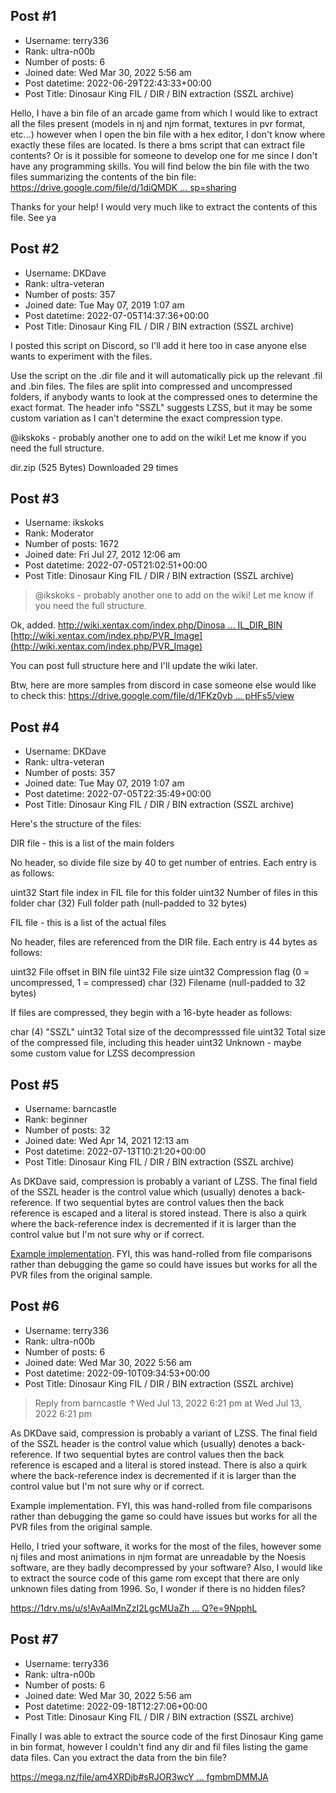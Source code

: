 ## Post #1
- Username: terry336
- Rank: ultra-n00b
- Number of posts: 6
- Joined date: Wed Mar 30, 2022 5:56 am
- Post datetime: 2022-06-29T22:43:33+00:00
- Post Title: Dinosaur King FIL / DIR / BIN extraction (SSZL archive)

Hello, 
I have a bin file of an arcade game from which I would like to extract all the files present (models in nj and njm format, textures in pvr format, etc...) however when I open the bin file with a hex editor, I don't know where exactly these files are located. Is there a bms script that can extract file contents? Or is it possible for someone to develop one for me since I don't have any programming skills. 
You will find below the bin file with the two files summarizing the contents of the bin file:
[https://drive.google.com/file/d/1diQMDK ... sp=sharing](https://drive.google.com/file/d/1diQMDKgFYV_KYF7aK6DlK8bQ99uRy2Z8/view?usp=sharing)

Thanks for your help! I would very much like to extract the contents of this file.
See ya
## Post #2
- Username: DKDave
- Rank: ultra-veteran
- Number of posts: 357
- Joined date: Tue May 07, 2019 1:07 am
- Post datetime: 2022-07-05T14:37:36+00:00
- Post Title: Dinosaur King FIL / DIR / BIN extraction (SSZL archive)

I posted this script on Discord, so I'll add it here too in case anyone else wants to experiment with the files.

Use the script on the .dir file and it will automatically pick up the relevant .fil and .bin files.  The files are split into compressed and uncompressed folders, if anybody wants to look at the compressed ones to determine the exact format.  The header info "SSZL" suggests LZSS, but it may be some custom variation as I can't determine the exact compression type.

@ikskoks - probably another one to add on the wiki!  Let me know if you need the full structure.



 dir.zip
(525 Bytes) Downloaded 29 times
## Post #3
- Username: ikskoks
- Rank: Moderator
- Number of posts: 1672
- Joined date: Fri Jul 27, 2012 12:06 am
- Post datetime: 2022-07-05T21:02:51+00:00
- Post Title: Dinosaur King FIL / DIR / BIN extraction (SSZL archive)

> @ikskoks - probably another one to add on the wiki! Let me know if you need the full structure.

Ok, added. 
[http://wiki.xentax.com/index.php/Dinosa ... IL_DIR_BIN](http://wiki.xentax.com/index.php/Dinosaur_King_FIL_DIR_BIN)
[http://wiki.xentax.com/index.php/PVR_Image](http://wiki.xentax.com/index.php/PVR_Image)

You can post full structure here and I'll update the wiki later. 


Btw, here are more samples from discord in case someone else would like to check this:
[https://drive.google.com/file/d/1FKz0vb ... pHFs5/view](https://drive.google.com/file/d/1FKz0vbBKoo1ZN3Jq5AqzRBMt0BzpHFs5/view)
## Post #4
- Username: DKDave
- Rank: ultra-veteran
- Number of posts: 357
- Joined date: Tue May 07, 2019 1:07 am
- Post datetime: 2022-07-05T22:35:49+00:00
- Post Title: Dinosaur King FIL / DIR / BIN extraction (SSZL archive)

Here's the structure of the files:

DIR file - this is a list of the main folders

No header, so divide file size by 40 to get number of entries.  Each entry is as follows:

uint32		Start file index in FIL file for this folder
uint32		Number of files in this folder
char (32)		Full folder path (null-padded to 32 bytes)


FIL file - this is a list of the actual files

No header, files are referenced from the DIR file.  Each entry is 44 bytes as follows:

uint32		File offset in BIN file
uint32		File size
uint32		Compression flag (0 = uncompressed, 1 = compressed)
char (32)		Filename (null-padded to 32 bytes)


If files are compressed, they begin with a 16-byte header as follows:

char (4)		"SSZL"
uint32		Total size of the decompresssed file
uint32		Total size of the compressed file, including this header
uint32		Unknown - maybe some custom value for LZSS decompression
## Post #5
- Username: barncastle
- Rank: beginner
- Number of posts: 32
- Joined date: Wed Apr 14, 2021 12:13 am
- Post datetime: 2022-07-13T10:21:20+00:00
- Post Title: Dinosaur King FIL / DIR / BIN extraction (SSZL archive)

As DKDave said, compression is probably a variant of LZSS. The final field of the SSZL header is the control value which (usually) denotes a back-reference. If two sequential bytes are control values then the back reference is escaped and a literal is stored instead. There is also a quirk where the back-reference index is decremented if it is larger than the control value but I'm not sure why or if correct.

[Example implementation](https://gist.github.com/barncastle/f931764404b4f5d1d2d93cbd04ac94d8#file-dinokingsszl-cs-L37). FYI, this was hand-rolled from file comparisons rather than debugging the game so could have issues but works for all the PVR files from the original sample.
## Post #6
- Username: terry336
- Rank: ultra-n00b
- Number of posts: 6
- Joined date: Wed Mar 30, 2022 5:56 am
- Post datetime: 2022-09-10T09:34:53+00:00
- Post Title: Dinosaur King FIL / DIR / BIN extraction (SSZL archive)

> Reply from barncastle ↑Wed Jul 13, 2022 6:21 pm at Wed Jul 13, 2022 6:21 pm
>
> 
As DKDave said, compression is probably a variant of LZSS. The final field of the SSZL header is the control value which (usually) denotes a back-reference. If two sequential bytes are control values then the back reference is escaped and a literal is stored instead. There is also a quirk where the back-reference index is decremented if it is larger than the control value but I'm not sure why or if correct.

Example implementation. FYI, this was hand-rolled from file comparisons rather than debugging the game so could have issues but works for all the PVR files from the original sample.

Hello, I tried your software, it works for the most of the files, however some nj files and most animations in njm format are unreadable by the Noesis software, are they badly decompressed by your software? Also, I would like to extract the source code of this game rom except that there are only unknown files dating from 1996. So, I wonder if there is no hidden files?

[https://1drv.ms/u/s!AvAalMnZzI2LgcMUaZh ... Q?e=9NpphL](https://1drv.ms/u/s!AvAalMnZzI2LgcMUaZhehqPwhVqSRQ?e=9NpphL)
## Post #7
- Username: terry336
- Rank: ultra-n00b
- Number of posts: 6
- Joined date: Wed Mar 30, 2022 5:56 am
- Post datetime: 2022-09-18T12:27:06+00:00
- Post Title: Dinosaur King FIL / DIR / BIN extraction (SSZL archive)

Finally I was able to extract the source code of the first Dinosaur King game in bin format, however I couldn't find any dir and fil files listing the game data files. Can you extract the data from the bin file?

[https://mega.nz/file/am4XRDjb#sRJOR3wcY ... fgmbmDMMJA](https://mega.nz/file/am4XRDjb#sRJOR3wcYnmcQRPX0ZRp7sVTOyOFNA_F4fgmbmDMMJA)
